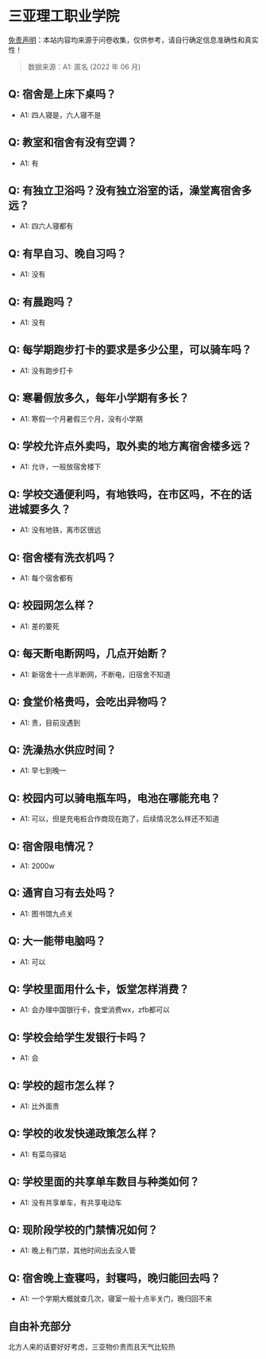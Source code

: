# 三亚理工职业学院

[免责声明](https://colleges.chat/#_3)：本站内容均来源于问卷收集，仅供参考，请自行确定信息准确性和真实性！

> 数据来源：A1: 匿名 (2022 年 06 月)

## Q: 宿舍是上床下桌吗？

- A1: 四人寝是，六人寝不是

## Q: 教室和宿舍有没有空调？

- A1: 有

## Q: 有独立卫浴吗？没有独立浴室的话，澡堂离宿舍多远？

- A1: 四六人寝都有

## Q: 有早自习、晚自习吗？

- A1: 没有

## Q: 有晨跑吗？

- A1: 没有

## Q: 每学期跑步打卡的要求是多少公里，可以骑车吗？

- A1: 没有跑步打卡

## Q: 寒暑假放多久，每年小学期有多长？

- A1: 寒假一个月暑假三个月，没有小学期

## Q: 学校允许点外卖吗，取外卖的地方离宿舍楼多远？

- A1: 允许，一般放宿舍楼下

## Q: 学校交通便利吗，有地铁吗，在市区吗，不在的话进城要多久？

- A1: 没有地铁，离市区很远

## Q: 宿舍楼有洗衣机吗？

- A1: 每个宿舍都有

## Q: 校园网怎么样？

- A1: 差的要死

## Q: 每天断电断网吗，几点开始断？

- A1: 新宿舍十一点半断网，不断电，旧宿舍不知道

## Q: 食堂价格贵吗，会吃出异物吗？

- A1: 贵，目前没遇到

## Q: 洗澡热水供应时间？

- A1: 早七到晚一

## Q: 校园内可以骑电瓶车吗，电池在哪能充电？

- A1: 可以，但是充电桩合作商现在跑了，后续情况怎么样还不知道

## Q: 宿舍限电情况？

- A1: 2000w

## Q: 通宵自习有去处吗？

- A1: 图书馆九点关

## Q: 大一能带电脑吗？

- A1: 可以

## Q: 学校里面用什么卡，饭堂怎样消费？

- A1: 会办理中国银行卡，食堂消费wx，zfb都可以

## Q: 学校会给学生发银行卡吗？

- A1: 会

## Q: 学校的超市怎么样？

- A1: 比外面贵

## Q: 学校的收发快递政策怎么样？

- A1: 有菜鸟驿站

## Q: 学校里面的共享单车数目与种类如何？

- A1: 没有共享单车，有共享电动车

## Q: 现阶段学校的门禁情况如何？

- A1: 晚上有门禁，其他时间出去没人管

## Q: 宿舍晚上查寝吗，封寝吗，晚归能回去吗？

- A1: 一个学期大概就查几次，寝室一般十点半关门，晚归回不来

## 自由补充部分

北方人来的话要好好考虑，三亚物价贵而且天气比较热